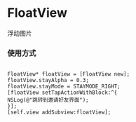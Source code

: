 # FloatView
浮动图片

### 使用方式
<pre><code>
FloatView* floatView = [FloatView new];
floatView.stayAlpha = 0.3;
floatView.stayMode = STAYMODE_RIGHT;
[floatView setTapActionWithBlock:^{
NSLog(@"跳转到邀请好友界面");
}];
[self.view addSubview:floatView];
</code></pre>
